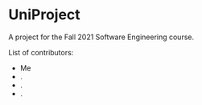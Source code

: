 # UniProject
A project for the Fall 2021 Software Engineering course.

List of contributors:

* Me
* .
* .
* .
